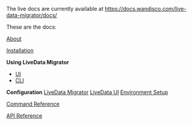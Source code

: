 The live docs are currently available at https://docs.wandisco.com/live-data-migrator/docs/

These are the docs:

[About](about.md)

[Installation](installation.md)

**Using LiveData Migrator**
* [UI](operation-ui.md)
* [CLI](operation-cli.md)

**Configuration**
[LiveData Migrator](configuration-ldm.md)
[LiveData UI](configuration-ui.md)
[Environment Setup](configuration-env.md)

[Command Reference](command-reference.md)

[API Reference](api-reference.md)
